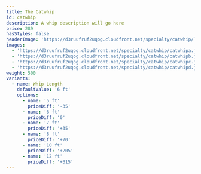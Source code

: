 ```yaml
---
title: The Catwhip
id: catwhip
description: A whip description will go here
price: 289
hasStyles: false
headerImage: 'https://d3ruufruf2uqog.cloudfront.net/specialty/catwhip/TheCatwhipHeader.png'
images:
  - 'https://d3ruufruf2uqog.cloudfront.net/specialty/catwhip/catwhipa.jpg'
  - 'https://d3ruufruf2uqog.cloudfront.net/specialty/catwhip/catwhipb.jpg'
  - 'https://d3ruufruf2uqog.cloudfront.net/specialty/catwhip/catwhipc.jpg'
  - 'https://d3ruufruf2uqog.cloudfront.net/specialty/catwhip/catwhipd.jpg'
weight: 500
variants:
  - name: Whip Length
    defaultValue: '6 ft'
    options:
      - name: '5 ft'
        priceDiff: '-35'
      - name: '6 ft'
        priceDiff: '0'
      - name: '7 ft'
        priceDiff: '+35'
      - name: '8 ft'
        priceDiff: '+70'
      - name: '10 ft'
        priceDiff: '+205'
      - name: '12 ft'
        priceDiff: '+315'
---
```

